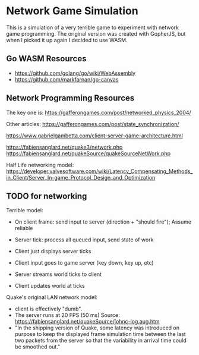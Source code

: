 # Network Game Simulation

This is a simulation of a very terrible game to experiment with network game programming. The original version was created with GopherJS, but when I picked it up again I decided to use WASM.


## Go WASM Resources

* https://github.com/golang/go/wiki/WebAssembly
* https://github.com/markfarnan/go-canvas


## Network Programming Resources

The key one is:
https://gafferongames.com/post/networked_physics_2004/

Other articles:
https://gafferongames.com/post/state_synchronization/

https://www.gabrielgambetta.com/client-server-game-architecture.html

https://fabiensanglard.net/quake3/network.php
https://fabiensanglard.net/quakeSource/quakeSourceNetWork.php

Half Life networking model: https://developer.valvesoftware.com/wiki/Latency_Compensating_Methods_in_Client/Server_In-game_Protocol_Design_and_Optimization


## TODO for networking

Terrible model:
* On client frame: send input to server (direction + "should fire"); Assume reliable
* Server tick: process all queued input, send state of work
* Client just displays server ticks


* Client input goes to game server (key down, key up, etc)
* Server streams world ticks to client
* Client updates world at ticks


Quake's original LAN network model:

* client is effectively "dumb".
* The server runs at 20 FPS (50 ms) Source: https://fabiensanglard.net/quakeSource/johnc-log.aug.htm
* "In the shipping version of Quake, some latency was introduced on purpose to keep the displayed frame simulation time between the last two packets from the server so that the variability in arrival time could be smoothed out."
